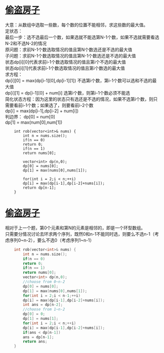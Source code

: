 # [偷盗房子](https://leetcode-cn.com/problems/house-robber/)
大意：从数组中选取一些数，每个数的位置不能相邻，求这些数的最大值。   
定状态：   
最后一步：选不选最后一个数，如果选就不能选第N-1个数，如果不选就需要看选N-2和不选N-2的情况      
原问题：求前N-1个数选取情况的值且第N个数选还是不选的最大值     
子问题：求前N-1个数选取情况的值且第N-1个数选还是不选的最大值   
状态dp[i][0]代表求前i-1个数选取情况的值且第i个不选的最大值      
状态dp[i][1]代表求前i-1个数选取情况的值且第i个数选的最大值      
求方程：   
dp[i][0] = max(dp[i-1][0],dp[i-1][1]) 不选第i个数，第i-1个数可以选和不选的最大值       
dp[i][1] = dp[i-1][0] + num[i] 选第i个数，则第i-1个数必须不能选      
简化状态方程：因为这里的状态只有选还是不选的情况，如果不选第i个数，则只需要看前i-1个数；如果选了，则要看前i-2个数      
dp[i] = max(dp[i-1],dp[i-2] + num[i])       
判边界： 
dp[0] = num[0]    
dp[1] = max(num[0],num[1])
```
    int rob(vector<int>& nums) {
        int n = nums.size();
        if(n == 0)
        return 0;
        if(n == 1)
        return nums[0];

        vector<int> dp(n,0);
        dp[0] = nums[0];
        dp[1] = max(nums[0],nums[1]);

        for(int i = 2;i < n;++i)
        dp[i] = max(dp[i-1],dp[i-2]+nums[i]);
        return dp[n-1];
    }
```

# [偷盗房子](https://leetcode-cn.com/problems/house-robber-ii/)  
相对于上一个题，第0个元素和第N的元素是相邻的，即是一个环型数组。   
只需要分情况讨论去环求两个序列，既然0和n-1不能同时选，则要么不选n-1（考虑序列0~n-2），要么不选0（考虑序列1~n-1）
```cpp
    int rob(vector<int>& nums) {
        int n = nums.size();
        if(n == 0)
        return 0;
        if(n == 1)
        return nums[0];
        vector<int> dp(n,0);
        //choose from 0~n-2
        dp[0] = nums[0];
        dp[1] = max(nums[0],nums[1]);
        for(int i = 2;i < n-1;++i)
        dp[i] = max(dp[i-1],dp[i-2]+nums[i]);
        int ans = dp[n-2];
        //choose from 1~n-2
        dp[0] = 0;
        dp[1] = nums[1];
        for(int i = 2;i < n;++i)
        dp[i] = max(dp[i-1],dp[i-2]+nums[i]);
        if(ans < dp[n-1])
        ans = dp[n-1];
        return ans;
    }
```

